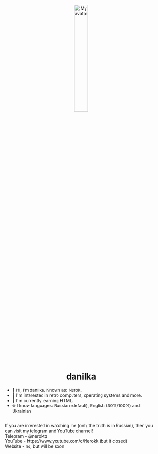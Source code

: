 <div align="center">
<img src="https://avatars.githubusercontent.com/u/119125842?v=4" title="My avatar" width="30%">

# danilka
</div>

- 👋 Hi, I’m danilka. Known as: Nerok.
- 👀 I'm interested in retro computers, operating systems and more.
- 🌱 I'm currently learning HTML.
- :globe_with_meridians: I know languages: Russian (default), English (30%/100%) and Ukrainian
<br>
If you are interested in watching me (only the truth is in Russian), then you can visit my telegram and YouTube channel!
<br>
Telegram - @neroktg<br>
YouTube - https://www.youtube.com/c/Nerokk (but it closed)<br>
Website - no, but will be soon<br>

